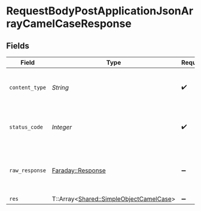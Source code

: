# RequestBodyPostApplicationJsonArrayCamelCaseResponse


## Fields

| Field                                                                                   | Type                                                                                    | Required                                                                                | Description                                                                             |
| --------------------------------------------------------------------------------------- | --------------------------------------------------------------------------------------- | --------------------------------------------------------------------------------------- | --------------------------------------------------------------------------------------- |
| `content_type`                                                                          | *String*                                                                                | :heavy_check_mark:                                                                      | HTTP response content type for this operation                                           |
| `status_code`                                                                           | *Integer*                                                                               | :heavy_check_mark:                                                                      | HTTP response status code for this operation                                            |
| `raw_response`                                                                          | [Faraday::Response](https://www.rubydoc.info/gems/faraday/Faraday/Response)             | :heavy_minus_sign:                                                                      | Raw HTTP response; suitable for custom response parsing                                 |
| `res`                                                                                   | T::Array<[Shared::SimpleObjectCamelCase](../../models/shared/simpleobjectcamelcase.md)> | :heavy_minus_sign:                                                                      | OK                                                                                      |